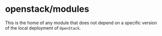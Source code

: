 # openstack/modules
This is the home of any module that does not depend on a specific version of
the local deployment of `OpenStack`.
